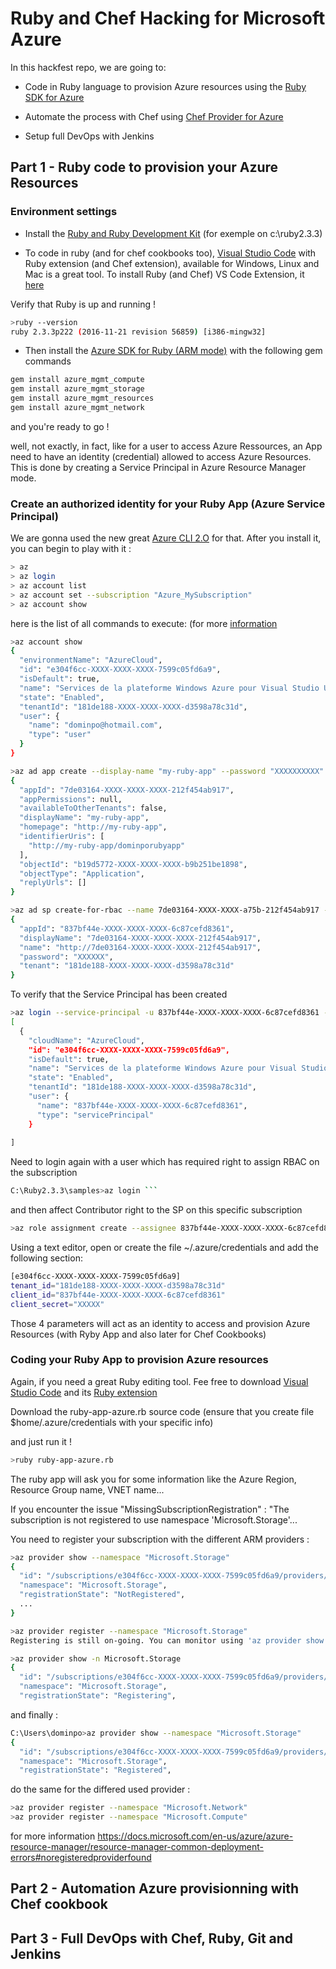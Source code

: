 # Ruby and Chef Hacking for Microsoft Azure

In this hackfest repo, we are going to:

* Code in Ruby language to provision Azure resources using the [Ruby SDK for Azure](https://github.com/azure/azure-sdk-for-ruby)

* Automate the process with Chef using [Chef Provider for Azure](https://github.com/pendrica/chef-provisioning-azurerm)

* Setup full DevOps with Jenkins 


## Part 1 - Ruby code to provision your Azure Resources

### Environment settings
* Install the [Ruby and Ruby Development Kit](http://rubyinstaller.org/)
(for exemple on c:\ruby2.3.3)

* To code in ruby (and for chef cookbooks too), [Visual Studio Code](https://code.visualstudio.com/download) with Ruby extension (and Chef extension), available for Windows, Linux and Mac is a great tool. 
To install Ruby (and Chef) VS Code Extension, it [here](https://marketplace.visualstudio.com/VSCode)

Verify that Ruby is up and running !

```bash
>ruby --version
ruby 2.3.3p222 (2016-11-21 revision 56859) [i386-mingw32]
```
* Then install the [Azure SDK for Ruby (ARM mode)](https://github.com/azure/azure-sdk-for-ruby) with the following gem commands 

```bash
gem install azure_mgmt_compute
gem install azure_mgmt_storage
gem install azure_mgmt_resources
gem install azure_mgmt_network
```

and you're ready to go ! 

well, not exactly, in fact, like for a user to access Azure Ressources, an App need to have an identity (credential) allowed to access Azure Resources. This is done by creating a Service Principal in Azure Resource Manager mode.

### Create an authorized identity for your Ruby App (Azure Service Principal)

We are gonna used the new great [Azure CLI 2.O](https://docs.microsoft.com/en-us/cli/azure/overview) for that.
After you install it, you can begin to play with it :
```bash
> az
> az login
> az account list
> az account set --subscription "Azure_MySubscription"
> az account show 
```
here is the list of all commands to execute:  (for more [information](https://docs.microsoft.com/en-us/cli/azure/create-an-azure-service-principal-azure-cli?toc=%2fazure%2fazure-resource-manager%2ftoc.json)

```bash
>az account show
{
  "environmentName": "AzureCloud",
  "id": "e304f6cc-XXXX-XXXX-XXXX-7599c05fd6a9",
  "isDefault": true,
  "name": "Services de la plateforme Windows Azure pour Visual Studio Ultim",
  "state": "Enabled",
  "tenantId": "181de188-XXXX-XXXX-XXXX-d3598a78c31d",
  "user": {
    "name": "dominpo@hotmail.com",
    "type": "user"
  }
}

>az ad app create --display-name "my-ruby-app" --password "XXXXXXXXXX" --homepage "http://my-ruby-app" --identifier-uris "http://my-ruby-app/dominporubyapp"
{
  "appId": "7de03164-XXXX-XXXX-XXXX-212f454ab917",
  "appPermissions": null,
  "availableToOtherTenants": false,
  "displayName": "my-ruby-app",
  "homepage": "http://my-ruby-app",
  "identifierUris": [
    "http://my-ruby-app/dominporubyapp"
  ],
  "objectId": "b19d5772-XXXX-XXXX-XXXX-b9b251be1898",
  "objectType": "Application",
  "replyUrls": []
}

>az ad sp create-for-rbac --name 7de03164-XXXX-XXXX-a75b-212f454ab917 --password "XXXXXX"
{
  "appId": "837bf44e-XXXX-XXXX-XXXX-6c87cefd8361",
  "displayName": "7de03164-XXXX-XXXX-XXXX-212f454ab917",
  "name": "http://7de03164-XXXX-XXXX-XXXX-212f454ab917",
  "password": "XXXXXX",
  "tenant": "181de188-XXXX-XXXX-XXXX-d3598a78c31d"
}
```

To verify that the Service Principal has been created 
```bash
>az login --service-principal -u 837bf44e-XXXX-XXXX-XXXX-6c87cefd8361 --password XXXXXXXX --tenant 181de188-XXXX-XXXX-XXXX-d3598a78c31d
[
  {
    "cloudName": "AzureCloud",
    "id": "e304f6cc-XXXX-XXXX-XXXX-7599c05fd6a9",
    "isDefault": true,
    "name": "Services de la plateforme Windows Azure pour Visual Studio Ultim",
    "state": "Enabled",
    "tenantId": "181de188-XXXX-XXXX-XXXX-d3598a78c31d",
    "user": {
      "name": "837bf44e-XXXX-XXXX-XXXX-6c87cefd8361",
      "type": "servicePrincipal"
    }
  
]
```
Need to login again with a user which has required right to assign RBAC on the subscription
```bash
C:\Ruby2.3.3\samples>az login ```
```

and then affect Contributor right to the SP on this specific subscription
```bash
>az role assignment create --assignee 837bf44e-XXXX-XXXX-XXXX-6c87cefd8361 --role Contributor --scope "/subscriptions/e304f6cc-XXXX-XXXX-XXXX-7599c05fd6a9"
```

Using a text editor, open or create the file ~/.azure/credentials and add the following section:
```bash
[e304f6cc-XXXX-XXXX-XXXX-7599c05fd6a9]
tenant_id="181de188-XXXX-XXXX-XXXX-d3598a78c31d"
client_id="837bf44e-XXXX-XXXX-XXXX-6c87cefd8361"
client_secret="XXXXX"
```
Those 4 parameters will act as an identity to access and provision Azure Resources (with Ryby App and also later for Chef Cookbooks)


### Coding your Ruby App to provision Azure resources 

Again, if you need a great Ruby editing tool. Fee free to download [Visual Studio Code](https://code.visualstudio.com/download) and its [Ruby extension](https://marketplace.visualstudio.com/VSCode)

Download the ruby-app-azure.rb source code (ensure that you create file $home/.azure/credentials with your specific info)

and just run it !

```bash
>ruby ruby-app-azure.rb
```

The ruby app will ask you for some information like the Azure Region, Resource Group name, VNET name... 

If you encounter the issue "MissingSubscriptionRegistration" : "The subscription is not registered to use namespace 'Microsoft.Storage'...

You need to register your subscription with the different ARM providers :

```bash
>az provider show --namespace "Microsoft.Storage"
{
  "id": "/subscriptions/e304f6cc-XXXX-XXXX-XXXX-7599c05fd6a9/providers/Microsoft.Storage",
  "namespace": "Microsoft.Storage",
  "registrationState": "NotRegistered",
  ...
}

>az provider register --namespace "Microsoft.Storage"
Registering is still on-going. You can monitor using 'az provider show -n Microsoft.Storage'

>az provider show -n Microsoft.Storage
{
  "id": "/subscriptions/e304f6cc-XXXX-XXXX-XXXX-7599c05fd6a9/providers/Microsoft.Storage",
  "namespace": "Microsoft.Storage",
  "registrationState": "Registering",

```
and finally :
```bash
C:\Users\dominpo>az provider show --namespace "Microsoft.Storage"
{
  "id": "/subscriptions/e304f6cc-XXXX-XXXX-XXXX-7599c05fd6a9/providers/Microsoft.Storage",
  "namespace": "Microsoft.Storage",
  "registrationState": "Registered",
```
do the same for the differed used provider :
```bash
>az provider register --namespace "Microsoft.Network"
>az provider register --namespace "Microsoft.Compute"
```

for more information 
https://docs.microsoft.com/en-us/azure/azure-resource-manager/resource-manager-common-deployment-errors#noregisteredproviderfound 



## Part 2 - Automation Azure provisionning with Chef cookbook





## Part 3 - Full DevOps with Chef, Ruby, Git and Jenkins
